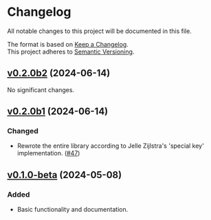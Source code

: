 # Changelog

All notable changes to this project will be documented in this file.

The format is based on [Keep a Changelog](http://keepachangelog.com/en/1.0.0/).<br/>
This project adheres to [Semantic Versioning](http://semver.org/spec/v2.0.0.html).

<!-- insertion marker -->

## [v0.2.0b2](https://github.com/bswck/slothy/tree/v0.2.0b2) (2024-06-14)


No significant changes.


## [v0.2.0b1](https://github.com/bswck/slothy/tree/v0.2.0b1) (2024-06-14)


### Changed

- Rewrote the entire library according to Jelle Zijlstra's 'special key' implementation. ([#47](https://github.com/bswck/slothy/issues/47))


## [v0.1.0-beta](https://github.com/bswck/slothy/tree/v0.1.0-beta) (2024-05-08)


### Added

- Basic functionality and documentation.
